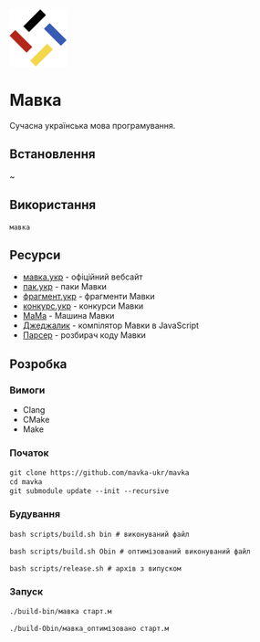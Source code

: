 <img src="./assets/logo.png" width="100" height="100" /> 

# Мавка

Сучасна українська мова програмування.

## Встановлення

~

## Використання

```shell
мавка
```

## Ресурси

- [мавка.укр](https://мавка.укр) - офіційний вебсайт
- [пак.укр](https://пак.укр) - паки Мавки
- [фрагмент.укр](https://фрагмент.укр) - фрагменти Мавки
- [конкурс.укр](https://конкурс.укр) - конкурси Мавки
- [МаМа](https://github.com/mavka-ukr/mama) - Машина Мавки
- [Джеджалик](https://github.com/mavka-ukr/jejalyk) - компілятор Мавки в JavaScript
- [Парсер](https://github.com/mavka-ukr/parser) - розбирач коду Мавки

## Розробка

### Вимоги

- Clang
- CMake
- Make

### Початок

```
git clone https://github.com/mavka-ukr/mavka
cd mavka
git submodule update --init --recursive
```

### Будування

```shell
bash scripts/build.sh bin # виконуваний файл
```

```shell
bash scripts/build.sh Obin # оптимізований виконуваний файл
```

```shell
bash scripts/release.sh # архів з випуском
```

### Запуск

```shell
./build-bin/мавка старт.м
```

```shell
./build-Obin/мавка_оптимізовано старт.м
```
